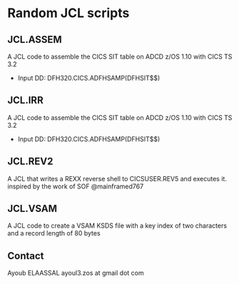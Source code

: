 # Random JCL scripts
## JCL.ASSEM
A JCL code to assemble the CICS SIT table on ADCD z/OS 1.10 with CICS TS 3.2
* Input DD: DFH320.CICS.ADFHSAMP(DFHSIT$$)


## JCL.IRR
A JCL code to assemble the CICS SIT table on ADCD z/OS 1.10 with CICS TS 3.2
* Input DD: DFH320.CICS.ADFHSAMP(DFHSIT$$)

## JCL.REV2
A JCL that writes a REXX reverse shell to CICSUSER.REV5 and executes it.
inspired by the work of SOF @mainframed767

## JCL.VSAM
A JCL code to create a VSAM KSDS file with a key index of two characters and a record length of 80 bytes

## Contact
Ayoub ELAASSAL ayoul3.zos at gmail dot com
